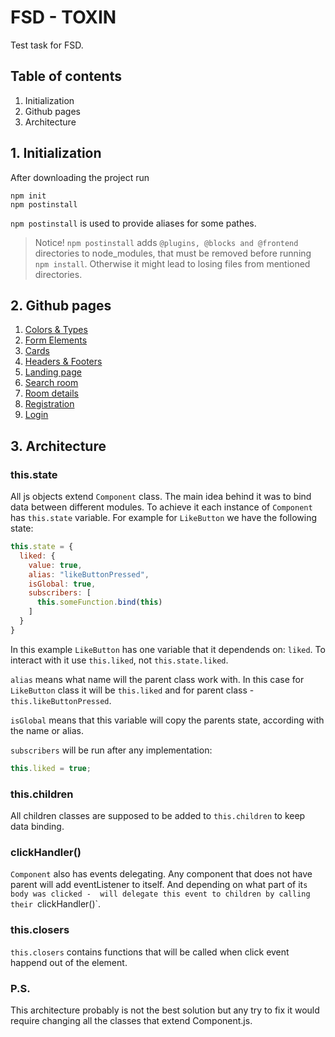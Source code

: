 # FSD - TOXIN
Test task for FSD.

## Table of contents
1. Initialization
2. Github pages
3. Architecture



## 1. Initialization
After downloading the project run
```
npm init
npm postinstall
```

`npm postinstall` is used to provide aliases for some pathes.
> Notice!
> `npm postinstall` adds `@plugins, @blocks and @frontend` directories to node_modules, that must be removed before running `npm install`. Otherwise it might lead to losing files from mentioned directories.



## 2. Github pages
1. [Colors & Types](https://fmvasilenko.github.io/TOXIN/dist/colors)
2. [Form Elements](https://fmvasilenko.github.io/TOXIN/dist/form-elements)
3. [Cards](https://fmvasilenko.github.io/TOXIN/dist/cards)
4. [Headers & Footers](https://fmvasilenko.github.io/TOXIN/dist/headers)
5. [Landing page](https://fmvasilenko.github.io/TOXIN/dist/landing)
6. [Search room](https://fmvasilenko.github.io/TOXIN/dist/searchroom)
7. [Room details](https://fmvasilenko.github.io/TOXIN/dist/room_details)
8. [Registration](https://fmvasilenko.github.io/TOXIN/dist/registration)
9. [Login](https://fmvasilenko.github.io/TOXIN/dist/login)



## 3. Architecture

### this.state
All js objects extend `Component` class.
The main idea behind it was to bind data between different modules.
To achieve it each instance of `Component` has `this.state` variable.
For example for `LikeButton` we have the following state:

```js
this.state = {
  liked: {
    value: true,
    alias: "likeButtonPressed",
    isGlobal: true,
    subscribers: [
      this.someFunction.bind(this)
    ]
  }
}
```

In this example `LikeButton` has one variable that it dependends on: `liked`. 
To interact with it use `this.liked`, not `this.state.liked`.

`alias` means what name will the parent class work with. In this case for `LikeButton` class it will be `this.liked` and for 
parent class - `this.likeButtonPressed`.

`isGlobal` means that this variable will copy the parents state, according with the name or alias.

`subscribers` will be run after any implementation:
```js
this.liked = true;
```

### this.children
All children classes are supposed to be added to `this.children` to keep data binding.


### clickHandler()
`Component` also has events delegating.
Any component that does not have parent will add eventListener to itself. And depending on what part of it`s body was clicked - 
will delegate this event to children by calling their `clickHandler()`.

### this.closers
`this.closers` contains functions that will be called when click event happend out of the element.

### P.S.
This architecture probably is not the best solution but any try to fix it would require changing all the classes that extend Component.js.
